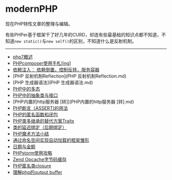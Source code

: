 # modernPHP
现在PHP特性文章的整理与编辑。

有些PHPer基于框架干了好几年的CURD，却连有些最基础的知识点都不知道，不知道`new static()`与`new self()`的区别，不知道什么是反射机制。

----


* [php7概述](php7概述.md)
* [PHPcomposer使用手札[ing]](PHPcomposer使用手札[ing].md)
* [依赖注入： 依赖倒置，控制反转，服务容器](PHP的依赖注入.md)
* [PHP 反射机制Reflection](PHP 反射机制Reflection.md)
* [PHP 生成器语法](PHP 生成器语法.md)
* [PHP中的多态](PHP中的多态.md)
* [PHP中的抽象类与接口](PHP中的抽象类与接口.md)
* [PHP内置的http服务器 [转]](PHP内置的http服务器 [转].md)
* [PHP断言（ASSERT)的用法](PHP断言ASSERT.md)
* [PHP的匿名函数和闭包](PHP的匿名函数和闭包.md)
* [PHP类多继承的替代方案Traits](PHP类多继承的替代方案Traits.md)
* [类的延迟绑定（后期绑定）](类的延迟绑定（后期绑定）.md)
* [PHP魔术方法小结](PHP魔术方法小结.md)
* [通过命名空间实现自动加载的框架雏形](通过命名空间实现自动加载的框架雏形.md)
* [日期与金额](日期与金额.md)
* [PHPstorm使用攻略](PHPstorm使用攻略.md)
* [Zend Opcache字节码缓存](ZendOpcache.md)
* [PHP匿名类closure](匿名类.md)
* [理解php的output buffer](理解php的outputbuffer.md)